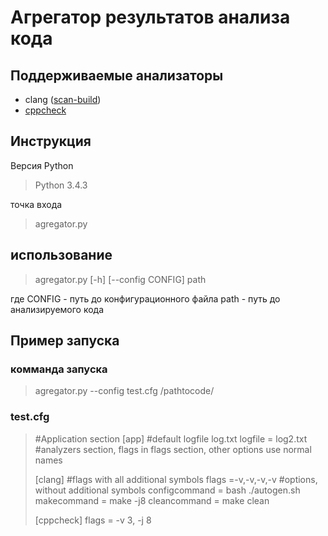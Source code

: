 # Агрегатор результатов анализа кода
## Поддерживаемые анализаторы
+ clang ([scan-build](http://clang-analyzer.llvm.org/scan-build.html))
+ [cppcheck](http://cppcheck.sourceforge.net/)

## Инструкция
Версия Python 

> Python 3.4.3

точка входа 

>	agregator.py

## использование

> agregator.py [-h] [--config CONFIG] path

где 
CONFIG - путь до конфигурационного файла
path - путь до анализируемого кода 

## Пример запуска
### комманда запуска 

> agregator.py --config test.cfg /pathtocode/

### test.cfg

> \#Application section
> [app]
> \#default logfile log.txt
> logfile = log2.txt
> \#analyzers section, flags in flags section, other options use normal names
> 
> [clang]
> \#flags with all additional symbols
> flags =-v,-v,-v,-v
> \#options, without additional symbols
> configcommand = bash ./autogen.sh
> makecommand = make -j8
> cleancommand = make clean
> 
> [cppcheck]
> flags = -v 3, -j 8
